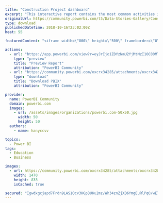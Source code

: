 ```yaml
---
title: "Construction Project dashboard"
excerpt: "This interactive report contains the most common activities in the construction projects along with their productivity rates hours per unit, a"
originalUrl: https://community.powerbi.com/t5/Data-Stories-Gallery/Construction-Project-dashboard/m-p/544131
type: download
publishedDateTime: 2018-10-16T23:02:00Z
heat: 55

featuredContent: "<iframe width=\"800\" height=\"500\" frameborder=\"0\" src=\"https://app.powerbi.com/view?r=eyJrIjoiZDYzNmU2YjMtNzI1OC00MTNlLWE5ZDgtZTMwZjg4YzY0ZDg4IiwidCI6IjQxZjZkMDg0LTZiMWUtNGM3YS04NmFjLTA2MmZmMGQ0NWY4NiIsImMiOjh9\"></iframe>"

actions:
  - url: "https://app.powerbi.com/view?r=eyJrIjoiZDYzNmU2YjMtNzI1OC00MTNlLWE5ZDgtZTMwZjg4YzY0ZDg4IiwidCI6IjQxZjZkMDg0LTZiMWUtNGM3YS04NmFjLTA2MmZmMGQ0NWY4NiIsImMiOjh9"
    type: "preview"
    title: "Preview Report"
    attribution: "PowerBI Community"
  - url: "https://community.powerbi.com/oxcrx34285/attachments/oxcrx34285/DataStoriesGallery/2299/2/productivity.pbix"
    type: "download"
    title: "Download PBIX"
    attribution: "PowerBI Community"

provider:
  name: PowerBI Community
  domain: powerbi.com
  images:
    - url: /assets/images/organizations/powerbi.com-50x50.jpg
      width: 50
      height: 50
  authors:
    - name: hanyccvv

topics:
  - Power BI
tags:
  - Education
  - Business

images:
  - url: https://community.powerbi.com/oxcrx34285/attachments/oxcrx34285/DataStoriesGallery/2299/1/Construction-Productivity-and-Activities-Interactive-Report.jpg
    width: 1470
    height: 833
    isCached: true

secured: "Igwdxgcjapd7Frdn9LAS1Ocv3HGpBUKu2mz/Wh34znZjXB6YmgEuRlPqO/wE7FfRPNXylmVdocfOI1UPSNO8mcNGneII2lRwPNFqynHkFOtagtWbnMGg/NZUSKiwtBbSrCAJtUkxJq3ZJ/n96b+BfHu2g1Z4ovcF71e5Rf0Z05Aj7/vLhYy2SMkmnlDsPjKvGfTbyolGFQy57oYB6oob1jbOzIBn9pNvZi+0bvkQE2ofr1VnnJ8hAP5/KjfM6b4rxd6JOgKhtXM9HqQLZykSnlcIeEa7xlV+77yHgrhcsIq2ft52ggX63hDHXwWIpgwvod2xodAIwVl1wGr8+sZAx5/1yKuvNHA3BSk3s5bcoJMum4krg+CA8VuZTgO8Zgh+gjTzISWULWHZMfakDa0MPLfUp2esPgpOgDvnFULHjgI=;BsE5xpTQWqet5URLBgPBew=="
---
```


